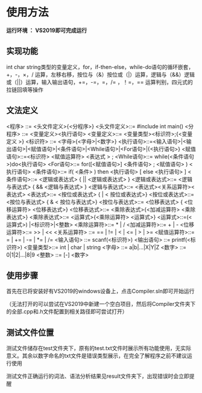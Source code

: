 # 使用方法

**运行环境 ： VS2019即可完成运行**

## 实现功能

int char string类型的变量定义，for，if-then-else，while-do语句的循环嵌套，+，-，×，/ 运算，左移右移，按位与（&）按位或（|）运算，逻辑与（&&）逻辑或（||）运算，输入输出语句，+=，-=，=，/= ，！=，== 运算判别，四元式的拉链回填等操作

## 文法定义

<程序> ::= <头文件定义>{<分程序>}
<头文件定义>::= #include<iostream> int main()
<分程序> ::= <变量定义><执行语句>
 <变量定义>::= <变量类型><标识符>;{<变量定义 >}
<标识符> ::= <字母>{<字母>|<数字>}
<执行语句>::=<输入语句>|<输出语句>|<赋值语句>|<条件语句>|<While语句>|<For语句>|{<执行语句>}
<赋值语句>::=<标识符> <赋值运算符> <表达式 > ;
<While语句>::= while(<条件语句>)do<执行语句>
<For语句>::= for([<赋值语句>] <条件语句> ; <赋值语句> ) <执行语句>
<条件语句>::= if( <条件> ) then <执行语句> [ else <执行语句> ]
<条件语句>::= <逻辑或表达式> { || <逻辑或表达式> }
<逻辑或表达式>::= <逻辑与表达式> { && <逻辑与表达式> }
<逻辑与表达式>::= <表达式><关系运算符><表达式>
<表达式>::= <按位或表达式> { |  < 按位或表达式>}
<按位或表达式>::= <按位与表达式> { &  < 按位与表达式>}
<按位与表达式>::= <位移表达式> { <位移运算符> <位移表达式>}
<位移表达式>::= <乘除表达式>{<加减运算符> <乘除表达式>}
<乘除表达式>::= <运算式>{<乘除运算符> <运算式>}
<运算式>::=(<运算式>) |<标识符>|<整数>
<乘除运算符>::= * | /
<加减运算符>::= + | -
<位移运算符>::= >> | <<
<关系运算符> ::= == | != | < | <= | > | >=
<赋值运算符>::= = | += | -= | *= | /=
<输入语句> ::= scanf(<标识符>)
<输出语句> ::= printf(<标识符>)
<变量类型>::= int | char | string
<字母> ::= a|b|...|X|Y|Z
<数字> ::= 0|1|2|...|8|9
<整数> ::= [-] <数字> 



## **使用步骤**

首先在已将安装好有VS2019的windows设备上，点击Compiler.sln即可开始运行

（无法打开的可以尝试在VS2019中新建一个空白项目，然后将Compiler文件夹下的全部.cpp和.h文件配置到相关路径即可尝试打开）



## 测试文件位置

测试文件储存在test文件夹下，原有的test.txt文件时展示所有功能使用，无实际意义。其余以数字命名的txt文件是错误类型展示，在完全了解程序之前不建议运行使用

测试文件正确运行的词法、语法分析结果见result文件夹下，出现错误时会立即提醒